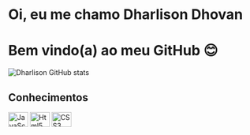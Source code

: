 # Oi, eu me chamo Dharlison Dhovan
# Bem vindo(a) ao meu GitHub 😊
   
![Dharlison GitHub stats](https://github-readme-stats.vercel.app/api?username=DharlisonDhovan&show_icons=true&theme=swift)

## Conhecimentos
  <div style="display:inline-block">
        <img width="40" height="30" alt="JavaScript" src="https://cdn.jsdelivr.net/gh/devicons/devicon/icons/javascript/javascript-original.svg" />
        <img width="40" height="30" alt="Html5" src="https://cdn.jsdelivr.net/gh/devicons/devicon/icons/html5/html5-original-wordmark.svg" />
        <img width="40" height="30" alt="CSS3" src="https://cdn.jsdelivr.net/gh/devicons/devicon/icons/css3/css3-original-wordmark.svg" />
    </div>
